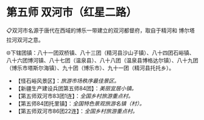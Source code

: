 # 第五师 双河市（红星二路）
📋双河市名源于唐代在西域的博乐一带建立的双河都督府，取自于精河和 博尔塔拉河双河之意。  

🌐下辖团镇：八十一团双桥镇、八十三团（精河县沙山子镇）、八十四团石峪镇、八十六团博河镇、八十七团（温泉县）、八十八团（温泉县博格达尔镇）、八十九团（博乐市塔斯尔海镇）、九十团（博乐市）、九十一团（精河县托托乡）。

* 【怪石峪风景区】：*旅游市场秩序最佳景区。*
* 【新疆生产建设兵团第五师84团】：*美丽宜居小镇。*  
* 【第五师双河市83团1连】：*全国乡村旅游重点村。*  
* 【第五师84团托里镇】：*全国特色景观旅游名镇（村）。*    
* 【第五师双河市86团22连】：*全国乡村旅游重点村。*